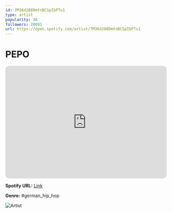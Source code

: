 ```yaml
---
id: 7M36d288DmtnBCSpIbPTu1
type: artist
popularity: 38
followers: 20091
url: https://open.spotify.com/artist/7M36d288DmtnBCSpIbPTu1
---
```

# PEPO

<iframe style="border-radius:12px" src="https://open.spotify.com/embed/artist/7M36d288DmtnBCSpIbPTu1" width="100%" height="352" frameBorder="0" allowfullscreen="" allow="autoplay; clipboard-write; encrypted-media; fullscreen; picture-in-picture" loading="lazy"></iframe>

**Spotify URL:** [Link](https://open.spotify.com/artist/7M36d288DmtnBCSpIbPTu1)

**Genre:**  #german_hip_hop

![Artist](https://i.scdn.co/image/ab6761610000e5eb7e6838d07667608959bc9405)

